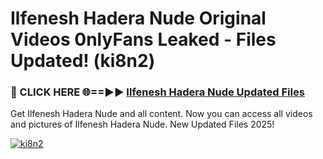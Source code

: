 # Ilfenesh Hadera Nude Original Videos 0nlyFans Leaked - Files Updated! (ki8n2)

<h3>🔴 CLICK HERE 🌐==►► <a href="https://tinyurl.com/5h6xmrr3" rel="nofollow">Ilfenesh Hadera Nude Updated Files</a></h3>

Get Ilfenesh Hadera Nude and all content. Now you can access all videos and pictures of Ilfenesh Hadera Nude. New Updated Files 2025!

[![ki8n2](https://i.imgur.com/KVD873Z.gif)](https://tinyurl.com/5h6xmrr3)
